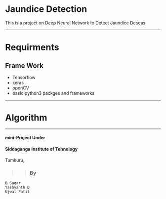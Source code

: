 # Jaundice Detection 
This is a project on Deep Neural Network to Detect Jaundice Deseas 

***

# Requirments
 ## Frame Work
  * Tensorflow
  * keras 
  * openCV
  * basic python3 packges and frameworks
***

# Algorithm 
  
***
#### mini-Project Under
#### Siddaganga Institute of Tehnology
 Tumkuru,
>> ### By
	B Sagar
	Yashvanth D
	Ujwal Patil
